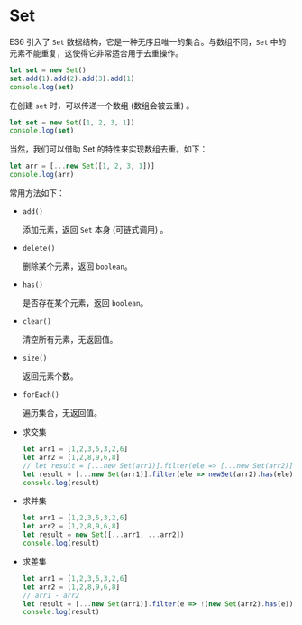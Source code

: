 # Set

ES6 引入了 `Set` 数据结构，它是一种无序且唯一的集合。与数组不同，`Set` 中的元素不能重复，这使得它非常适合用于去重操作。

```js
let set = new Set()
set.add(1).add(2).add(3).add(1)
console.log(set)
```

在创建 `set` 时，可以传递一个数组 (数组会被去重) 。

```js
let set = new Set([1, 2, 3, 1])
console.log(set)
```

当然，我们可以借助 Set 的特性来实现数组去重。如下：

```js
let arr = [...new Set([1, 2, 3, 1])]
console.log(arr)
```

常用方法如下：

- `add()`  

    添加元素，返回 `Set` 本身 (可链式调用) 。

- `delete()`  

    删除某个元素，返回 `boolean`。

- `has()`  

    是否存在某个元素，返回 `boolean`。

- `clear()`  

    清空所有元素，无返回值。

- `size()`  

    返回元素个数。

- `forEach()`  

    遍历集合，无返回值。 

- 求交集  

    ```js
    let arr1 = [1,2,3,5,3,2,6]
    let arr2 = [1,2,8,9,6,8]
    // let result = [...new Set(arr1)].filter(ele => [...new Set(arr2)].includes(ele))
    let result = [...new Set(arr1)].filter(ele => newSet(arr2).has(ele))
    console.log(result)
    ```

- 求并集

    ```js
    let arr1 = [1,2,3,5,3,2,6]
    let arr2 = [1,2,8,9,6,8]
    let result = new Set([...arr1, ...arr2])
    console.log(result)
    ```

- 求差集  

    ```js
    let arr1 = [1,2,3,5,3,2,6]
    let arr2 = [1,2,8,9,6,8]
    // arr1 - arr2
    let result = [...new Set(arr1)].filter(e => !(new Set(arr2).has(e)))
    console.log(result)
    ```
